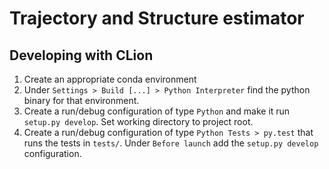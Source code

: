 Trajectory and Structure estimator
====================================

Developing with CLion
-----------------------
1. Create an appropriate conda environment
2. Under `Settings > Build [...] > Python Interpreter` find the 
python binary for that environment.
3. Create a run/debug configuration of type `Python` and make it run `setup.py develop`.
Set working directory to project root.
4. Create a run/debug configuration of type `Python Tests > py.test` that runs
the tests in `tests/`. 
Under `Before launch` add the `setup.py develop` configuration.
